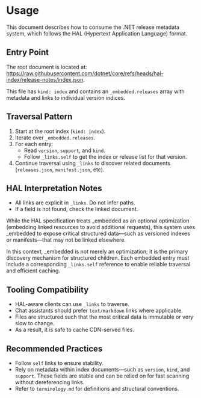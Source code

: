 # Usage

This document describes how to consume the .NET release metadata system, which follows the HAL (Hypertext Application Language) format.

## Entry Point

The root document is located at: <https://raw.githubusercontent.com/dotnet/core/refs/heads/hal-index/release-notes/index.json>.

This file has `kind: index` and contains an `_embedded.releases` array with metadata and links to individual version indices.

## Traversal Pattern

1. Start at the root index (`kind: index`).
2. Iterate over `_embedded.releases`.
3. For each entry:
   - Read `version`, `support`, and `kind`.
   - Follow `_links.self` to get the index or release list for that version.
4. Continue traversal using `_links` to discover related documents (`releases.json`, `manifest.json`, etc).

## HAL Interpretation Notes

- All links are explicit in `_links`. Do not infer paths.
- If a field is not found, check the linked document.

While the HAL specification treats _embedded as an optional optimization (embedding linked resources to avoid additional requests), this system uses _embedded to expose critical structured data—such as versioned indexes or manifests—that may not be linked elsewhere.

In this context, _embedded is not merely an optimization; it is the primary discovery mechanism for structured children. Each embedded entry must include a corresponding `_links.self` reference to enable reliable traversal and efficient caching.

## Tooling Compatibility

- HAL-aware clients can use `_links` to traverse.
- Chat assistants should prefer `text/markdown` links where applicable.
- Files are structured such that the most critical data is immutable or very slow to change.
- As a result, it is safe to cache CDN-served files.

## Recommended Practices

- Follow `self` links to ensure stability.
- Rely on metadata within index documents—such as `version`, `kind`, and `support`. These fields are stable and can be relied on for fast scanning without dereferencing links.
- Refer to `terminology.md` for definitions and structural conventions.
